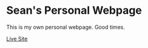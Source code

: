 # Sean's Personal Webpage

This is my own personal webpage. Good times.

[Live Site](https://seanericthomas.com)

